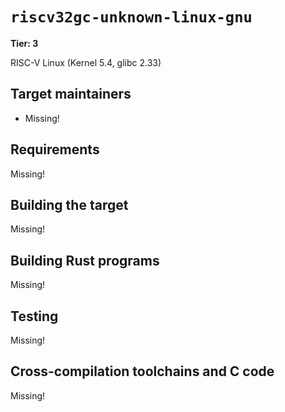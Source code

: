 # `riscv32gc-unknown-linux-gnu`

**Tier: 3**

RISC-V Linux (Kernel 5.4, glibc 2.33)

## Target maintainers

- Missing!

## Requirements

Missing!

## Building the target

Missing!

## Building Rust programs

Missing!

## Testing

Missing!

## Cross-compilation toolchains and C code

Missing!
